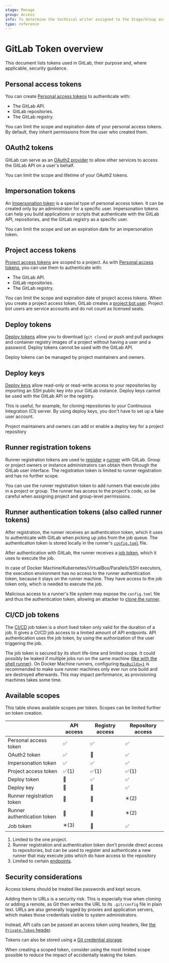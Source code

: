 ```yaml
---
stage: Manage
group: Access
info: To determine the technical writer assigned to the Stage/Group associated with this page, see https://about.gitlab.com/handbook/engineering/ux/technical-writing/#assignments
type: reference
---
```


# GitLab Token overview

This document lists tokens used in GitLab, their purpose and, where applicable, security guidance.

## Personal access tokens

You can create [Personal access tokens](../user/profile/personal_access_tokens.md) to authenticate with:

- The GitLab API.
- GitLab repositories.
- The GitLab registry.

You can limit the scope and expiration date of your personal access tokens. By default,
they inherit permissions from the user who created them.

## OAuth2 tokens

GitLab can serve as an [OAuth2 provider](../api/oauth2.md) to allow other services to access the GitLab API on a user's behalf.

You can limit the scope and lifetime of your OAuth2 tokens.

## Impersonation tokens

An [Impersonation token](../api/index.md#impersonation-tokens) is a special type of personal access
token. It can be created only by an administrator for a specific user. Impersonation tokens can
help you build applications or scripts that authenticate with the GitLab API, repositories, and the GitLab registry as a specific user.

You can limit the scope and set an expiration date for an impersonation token.

## Project access tokens

[Project access tokens](../user/project/settings/project_access_tokens.md#project-access-tokens)
are scoped to a project. As with [Personal access tokens](#personal-access-tokens), you can use them to authenticate with:

- The GitLab API.
- GitLab repositories.
- The GitLab registry.

You can limit the scope and expiration date of project access tokens. When you
create a project access token, GitLab creates a [project bot user](../user/project/settings/project_access_tokens.md#project-bot-users). Project
bot users are service accounts and do not count as licensed seats.

## Deploy tokens

[Deploy tokens](../user/project/deploy_tokens/index.md) allow you to download (`git clone`) or push and pull packages and container registry images of a project without having a user and a password. Deploy tokens cannot be used with the GitLab API.

Deploy tokens can be managed by project maintainers and owners.

## Deploy keys

[Deploy keys](../user/project/deploy_keys/index.md) allow read-only or read-write access to your repositories by importing an SSH public key into your GitLab instance. Deploy keys cannot be used with the GitLab API or the registry.

This is useful, for example, for cloning repositories to your Continuous Integration (CI) server. By using deploy keys, you don't have to set up a fake user account.

Project maintainers and owners can add or enable a deploy key for a project repository

## Runner registration tokens

Runner registration tokens are used to [register](https://docs.gitlab.com/runner/register/) a [runner](https://docs.gitlab.com/runner/) with GitLab. Group or project owners or instance administrators can obtain them through the GitLab user interface. The registration token is limited to runner registration and has no further scope.

You can use the runner registration token to add runners that execute jobs in a project or group. The runner has access to the project's code, so be careful when assigning project and group-level permissions.

## Runner authentication tokens (also called runner tokens)

After registration, the runner receives an authentication token, which it uses to authenticate with GitLab when picking up jobs from the job queue. The authentication token is stored locally in the runner's [`config.toml`](https://docs.gitlab.com/runner/configuration/advanced-configuration.html) file.

After authentication with GitLab, the runner receives a [job token](../ci/jobs/ci_job_token.md), which it uses to execute the job.

In case of Docker Machine/Kubernetes/VirtualBox/Parallels/SSH executors, the execution environment has no access to the runner authentication token, because it stays on the runner machine. They have access to the job token only, which is needed to execute the job.

Malicious access to a runner's file system may expose the `config.toml` file and thus the authentication token, allowing an attacker to [clone the runner](https://docs.gitlab.com/runner/security/#cloning-a-runner).

## CI/CD job tokens

The [CI/CD](../ci/jobs/ci_job_token.md) job token
is a short lived token only valid for the duration of a job. It gives a CI/CD job
access to a limited amount of API endpoints.
API authentication uses the job token, by using the authorization of the user
triggering the job.

The job token is secured by its short life-time and limited scope. It could possibly be leaked if multiple jobs run on the same machine ([like with the shell runner](https://docs.gitlab.com/runner/security/#usage-of-shell-executor)). On Docker Machine runners, configuring [`MaxBuilds=1`](https://docs.gitlab.com/runner/configuration/advanced-configuration.html#the-runnersmachine-section) is recommended to make sure runner machines only ever run one build and are destroyed afterwards. This may impact performance, as provisioning machines takes some time.

## Available scopes

This table shows available scopes per token. Scopes can be limited further on token creation.

|                             | API access | Registry access | Repository access |
|-----------------------------|------------|-----------------|-------------------|
| Personal access token       | ✅          | ✅               | ✅                 |
| OAuth2 token                | ✅          | 🚫               | ✅                 |
| Impersonation token         | ✅          | ✅               | ✅                 |
| Project access token        | ✅(1)       | ✅(1)            | ✅(1)              |
| Deploy token                | 🚫          | ✅               | ✅                 |
| Deploy key                  | 🚫          | 🚫               | ✅                 |
| Runner registration token   | 🚫          | 🚫               | ✴️(2)                 |
| Runner authentication token | 🚫          | 🚫               | ✴️(2)                 |
| Job token                   | ✴️(3)       | 🚫               | ✅                 |

1. Limited to the one project.
1. Runner registration and authentication token don't provide direct access to repositories, but can be used to register and authenticate a new runner that may execute jobs which do have access to the repository
1. Limited to certain [endpoints](../ci/jobs/ci_job_token.md).

## Security considerations

Access tokens should be treated like passwords and kept secure.

Adding them to URLs is a security risk. This is especially true when cloning or adding a remote, as Git then writes the URL to its `.git/config` file in plain text. URLs are also generally logged by proxies and application servers, which makes those credentials visible to system administrators.

Instead, API calls can be passed an access token using headers, like [the `Private-Token` header](../api/index.md#personalproject-access-tokens).

Tokens can also be stored using a [Git credential storage](https://git-scm.com/book/en/v2/Git-Tools-Credential-Storage).

When creating a scoped token, consider using the most limited scope possible to reduce the impact of accidentally leaking the token.
